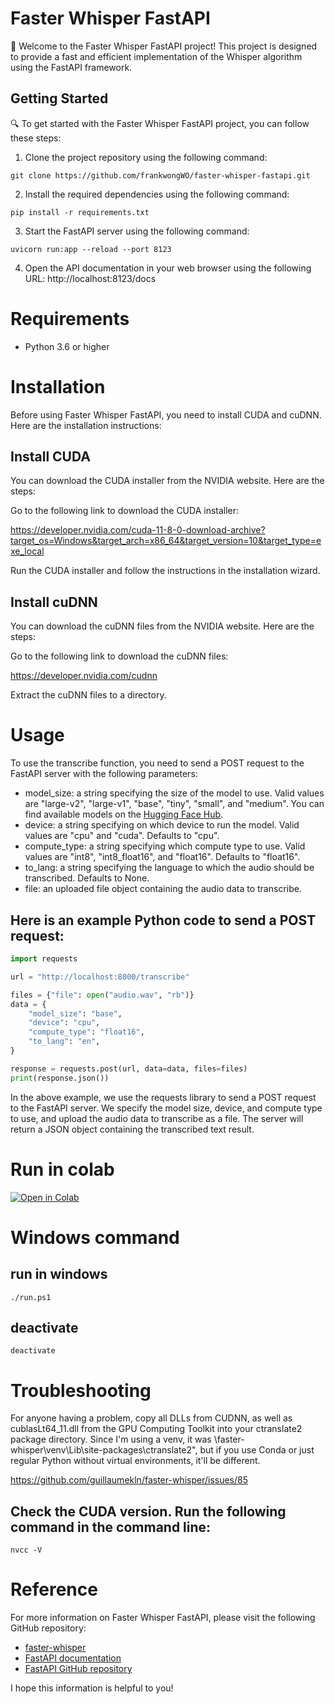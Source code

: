 # Faster Whisper FastAPI

🚀 Welcome to the Faster Whisper FastAPI project! This project is designed to provide a fast and efficient implementation of the Whisper algorithm using the FastAPI framework.

## Getting Started

🔍 To get started with the Faster Whisper FastAPI project, you can follow these steps:

1. Clone the project repository using the following command:

```
git clone https://github.com/frankwongWO/faster-whisper-fastapi.git
```
2. Install the required dependencies using the following command:
```
pip install -r requirements.txt
```
3. Start the FastAPI server using the following command:
```
uvicorn run:app --reload --port 8123
```
4. Open the API documentation in your web browser using the following URL:
http://localhost:8123/docs

# Requirements
* Python 3.6 or higher

# Installation
Before using Faster Whisper FastAPI, you need to install CUDA and cuDNN. Here are the installation instructions:

## Install CUDA
You can download the CUDA installer from the NVIDIA website. Here are the steps:

Go to the following link to download the CUDA installer:

https://developer.nvidia.com/cuda-11-8-0-download-archive?target_os=Windows&target_arch=x86_64&target_version=10&target_type=exe_local

Run the CUDA installer and follow the instructions in the installation wizard.

## Install cuDNN
You can download the cuDNN files from the NVIDIA website. Here are the steps:

Go to the following link to download the cuDNN files:

https://developer.nvidia.com/cudnn

Extract the cuDNN files to a directory.

# Usage
To use the transcribe function, you need to send a POST request to the FastAPI server with the following parameters:

* model_size: a string specifying the size of the model to use. Valid values are "large-v2", "large-v1", "base", "tiny", "small", and "medium". You can find available models on the [Hugging Face Hub](https://huggingface.co/guillaumekln).
* device: a string specifying on which device to run the model. Valid values are "cpu" and "cuda". Defaults to "cpu".
* compute_type: a string specifying which compute type to use. Valid values are "int8", "int8_float16", and "float16". Defaults to "float16".
* to_lang: a string specifying the language to which the audio should be transcribed. Defaults to None.
* file: an uploaded file object containing the audio data to transcribe.

## Here is an example Python code to send a POST request:
```python
import requests

url = "http://localhost:8000/transcribe"

files = {"file": open("audio.wav", "rb")}
data = {
    "model_size": "base",
    "device": "cpu",
    "compute_type": "float16",
    "to_lang": "en",
}

response = requests.post(url, data=data, files=files)
print(response.json())

```
In the above example, we use the requests library to send a POST request to the FastAPI server. We specify the model size, device, and compute type to use, and upload the audio data to transcribe as a file. The server will return a JSON object containing the transcribed text result.

# Run in colab
[![Open in Colab](https://colab.research.google.com/assets/colab-badge.svg)](https://colab.research.google.com/gist/frankwongWO/7e1fb9de4ef6f14b8ebfc4f2f84251c8/faster-whisper-fastapi.ipynb)


# Windows command

## run in windows
```shell
./run.ps1
```

## deactivate
```shell
deactivate
```

# Troubleshooting

For anyone having a problem, copy all DLLs from CUDNN, as well as cublasLt64_11.dll from the GPU Computing Toolkit into your ctranslate2 package directory. Since I'm using a venv, it was \faster-whisper\venv\Lib\site-packages\ctranslate2", but if you use Conda or just regular Python without virtual environments, it'll be different.

https://github.com/guillaumekln/faster-whisper/issues/85

## Check the CUDA version. Run the following command in the command line:
```
nvcc -V
```
# Reference
For more information on Faster Whisper FastAPI, please visit the following GitHub repository:

* [faster-whisper](https://github.com/guillaumekln/faster-whisper)
* [FastAPI documentation](https://fastapi.tiangolo.com/)
* [FastAPI GitHub repository](https://github.com/tiangolo/fastapi)


I hope this information is helpful to you!
